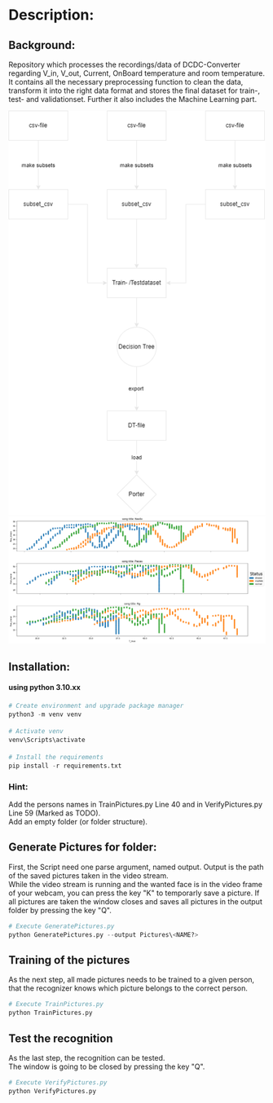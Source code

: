 # Description:

## Background:
Repository which processes the recordings/data of DCDC-Converter regarding V_in, V_out, Current, OnBoard temperature and room temperature. It contains all the necessary 
preprocessing function to clean the data, transform it into the right data format and stores the final dataset for train-, test- and validationset. Further it also includes the Machine Learning part.

![Sequencediagram](Ressources/Data_Preprocessing_Sequencediagram.png)
![Scatterplot](Ressources/scatterplot_audio_merged_dataset.png)

## Installation:
#### using python 3.10.xx

```python
# Create environment and upgrade package manager
python3 -m venv venv

# Activate venv
venv\Scripts\activate

# Install the requirements
pip install -r requirements.txt
```

### Hint:
Add the persons names in TrainPictures.py Line 40 and in VerifyPictures.py Line 59 (Marked as TODO).  
Add an empty folder (or folder structure).

## Generate Pictures for folder:
First, the Script need one parse argument, named output.
Output is the path of the saved pictures taken in the video stream.  
While the video stream is running and the wanted face is in the video frame of your webcam, you can press the key "K" to temporarly save a picture. If all pictures are taken the window closes and saves all pictures in the output folder by pressing the key "Q".

```python
# Execute GeneratePictures.py
python GeneratePictures.py --output Pictures\<NAME?>
```

## Training of the pictures
As the next step, all made pictures needs to be trained to a given person, that the recognizer knows which picture belongs to the correct person.

```python
# Execute TrainPictures.py
python TrainPictures.py
```

## Test the recognition
As the last step, the recognition can be tested.  
The window is going to be closed by pressing the key "Q".

```python
# Execute VerifyPictures.py
python VerifyPictures.py
```